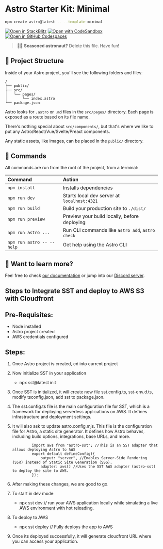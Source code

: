 # Astro Starter Kit: Minimal

```sh
npm create astro@latest -- --template minimal
```

[![Open in StackBlitz](https://developer.stackblitz.com/img/open_in_stackblitz.svg)](https://stackblitz.com/github/withastro/astro/tree/latest/examples/minimal)
[![Open with CodeSandbox](https://assets.codesandbox.io/github/button-edit-lime.svg)](https://codesandbox.io/p/sandbox/github/withastro/astro/tree/latest/examples/minimal)
[![Open in GitHub Codespaces](https://github.com/codespaces/badge.svg)](https://codespaces.new/withastro/astro?devcontainer_path=.devcontainer/minimal/devcontainer.json)

> 🧑‍🚀 **Seasoned astronaut?** Delete this file. Have fun!

## 🚀 Project Structure

Inside of your Astro project, you'll see the following folders and files:

```text
/
├── public/
├── src/
│   └── pages/
│       └── index.astro
└── package.json
```

Astro looks for `.astro` or `.md` files in the `src/pages/` directory. Each page is exposed as a route based on its file name.

There's nothing special about `src/components/`, but that's where we like to put any Astro/React/Vue/Svelte/Preact components.

Any static assets, like images, can be placed in the `public/` directory.

## 🧞 Commands

All commands are run from the root of the project, from a terminal:

| Command                   | Action                                           |
| :------------------------ | :----------------------------------------------- |
| `npm install`             | Installs dependencies                            |
| `npm run dev`             | Starts local dev server at `localhost:4321`      |
| `npm run build`           | Build your production site to `./dist/`          |
| `npm run preview`         | Preview your build locally, before deploying     |
| `npm run astro ...`       | Run CLI commands like `astro add`, `astro check` |
| `npm run astro -- --help` | Get help using the Astro CLI                     |

## 👀 Want to learn more?

Feel free to check [our documentation](https://docs.astro.build) or jump into our [Discord server](https://astro.build/chat).

## Steps to Integrate SST and deploy to AWS S3 with Cloudfront

Pre-Requisites:
---------------
- Node installed
- Astro project created
- AWS credentials configured

Steps:
------
1. Once Astro project is created, cd into current project
2.  Now initialize SST in your application
    - npx sst@latest init
3. Once SST is initialized, it will create new file sst.config.ts, sst-env.d.ts, modify tsconfig.json, add sst to package.json.
4. The sst.config.ts file is the main configuration file for SST, which is a framework for deploying serverless applications on AWS. It defines infrastructure and deployment settings.
5. It will also ask to update astro.config.mjs. This file is the configuration file for Astro, a static site generator. It defines how Astro behaves, including build options, integrations, base URLs, and more.
                
                
                import aws from "astro-sst"; //This is an SST adapter that allows deploying Astro to AWS
                export default defineConfig({
                    output: "server", //Enables Server-Side Rendering (SSR) instead of Static Site Generation (SSG).
                    adapter: aws() //Uses the SST AWS adapter (astro-sst) to deploy the site to AWS.
                }); 
                
6. After making these changes, we are good to go.
7. To start in dev mode
    - npx sst dev // run your AWS application locally while simulating a live AWS environment with hot reloading.
8. To deploy to AWS
    - npx sst deploy // Fully deploys the app to AWS 
9. Once its deployed successfully, it will generate cloudfront URL where you can access your application.